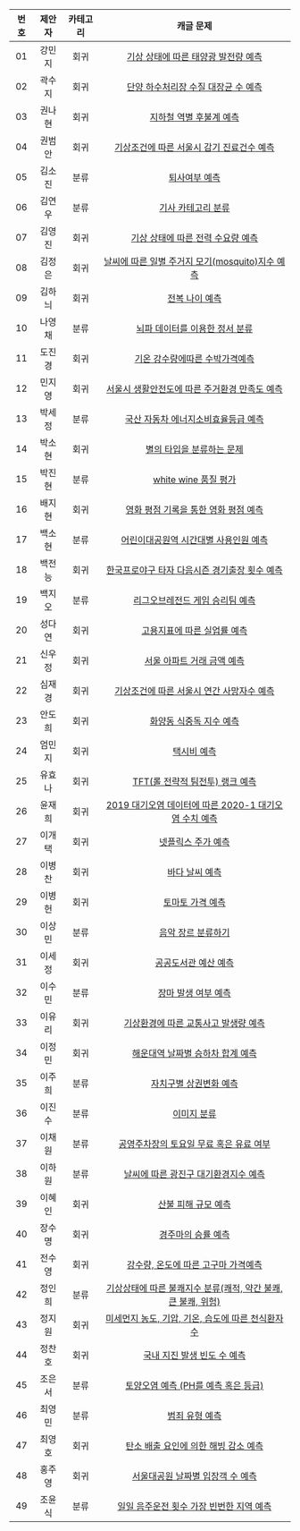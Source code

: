 | 번호 | 제안자 | 카테고리 | 캐글 문제 | 
|:--:|:--:|:--:|:--:|
| 01 | 강민지 | 회귀 | [기상 상태에 따른 태양광 발전량 예측](https://www.kaggle.com/c/solarenergy-meteorologicalphenomenon2/)
| 02 | 곽수지 | 회귀 | [단양 하수처리장 수질 대장균 수 예측](https://www.kaggle.com/c/2020ai-project-18011797/leaderboard)
| 03 | 권나현 | 회귀 | [지하철 역별 후불계 예측](https://www.kaggle.com/c/metro)
| 04 | 권범안 | 회귀 | [기상조건에 따른 서울시 감기 진료건수 예측](https://www.kaggle.com/c/cold/overview)
| 05 | 김소진 | 분류 | [퇴사여부 예측](https://www.kaggle.com/c/stay-or-leave)
| 06 | 김연우 | 분류 | [기사 카테고리 분류](https://www.kaggle.com/c/article-classification-k-yw/data)
| 07 | 김영진 | 회귀 | [기상 상태에 따른 전력 수요량 예측](https://www.kaggle.com/c/sejongyjelectricpowerprediction/overview)
| 08 | 김정은 | 회귀 | [날씨에 따른 일별 주거지 모기(mosquito)지수 예측](https://www.kaggle.com/c/projectmosquito/leaderboard)
| 09 | 김하늬 | 회귀 | [전복 나이 예측](https://www.kaggle.com/c/2020-abalone-age/overview)
| 10 | 나영채 | 분류 | [뇌파 데이터를 이용한 정서 분류](https://www.kaggle.com/c/defense-project/overview)
| 11 | 도진경 | 회귀 | [기온 강수량에따른 수박가격예측](https://www.kaggle.com/c/18011765watermelon-price/overview)
| 12 | 민지영 | 회귀 | [서울시 생활안전도에 따른 주거환경 만족도 예측](https://www.kaggle.com/c/ai-project-life-environment)
| 13 | 박세정 | 분류 | [국산 자동차 에너지소비효율등급 예측](https://www.kaggle.com/c/carclassification)
| 14 | 박소현 | 회귀 | [별의 타입을 분류하는 문제](https://www.kaggle.com/c/star-classifier/)
| 15 | 박진현 | 분류 | [white wine 품질 평가](https://www.kaggle.com/c/white-wine-quality-evalutation/overview)
| 16 | 배지현 | 회귀 | [영화 평점 기록을 통한 영화 평점 예측](https://www.kaggle.com/c/forrest-gump-1994)
| 17 | 백소현 | 분류 | [어린이대공원역 시간대별 사용인원 예측](https://www.kaggle.com/c/childpark/)
| 18 | 백전능 | 회귀 | [한국프로야구 타자 다음시즌 경기출장 횟수 예측](https://www.kaggle.com/c/18011854kbopredicton)
| 19 | 백지오 | 분류 | [리그오브레전드 게임 승리팀 예측](https://www.kaggle.com/c/lol-prediction)
| 20 | 성다연 | 회귀 | [고용지표에 따른 실업률 예측](https://www.kaggle.com/c/unemployment-rate)
| 21 | 신우정 | 회귀 | [서울 아파트 거래 금액 예측](https://www.kaggle.com/c/predict-seoul-house-price/overview)
| 22 | 심재경 | 회귀 | [기상조건에 따른 서울시 연간 사망자수 예측](https://www.kaggle.com/c/predict-numdeath/overview)
| 23 | 안도희 | 회귀 | [화양동 식중독 지수 예측](https://www.kaggle.com/c/ai-project-foodpoisoning)
| 24 | 엄민지 | 회귀 | [택시비 예측](https://www.kaggle.com/c/taxi)
| 25 | 유효나 | 회귀 | [TFT(롤 전략적 팀전투) 랭크 예측](https://www.kaggle.com/c/tft-hyona/overview)
| 26 | 윤재희 | 회귀 | [2019 대기오염 데이터에 따른 2020-1 대기오염 수치 예측](https://www.kaggle.com/c/2020-ai-air-pollution/overview)
| 27 | 이개택 | 회귀 | [넷플릭스 주가 예측](https://www.kaggle.com/c/netflix-stock-prediction)
| 28 | 이병찬 | 회귀 | [바다 날씨 예측](https://www.kaggle.com/c/aiseaweather)
| 29 | 이병헌 | 회귀 | [토마토 가격 예측](https://www.kaggle.com/c/ai-tomato)
| 30 | 이상민 | 분류 | [음악 장르 분류하기](https://www.kaggle.com/c/music-genres-classification/overview)
| 31 | 이세정 | 회귀 | [공공도서관 예산 예측](https://www.kaggle.com/c/library-project)
| 32 | 이수민 | 분류 | [장마 발생 여부 예측](https://www.kaggle.com/c/rainyseason)
| 33 | 이유리 | 회귀 | [기상환경에 따른 교통사고 발생량 예측](https://www.kaggle.com/c/traffic-accident)
| 34 | 이정민 | 회귀 | [해운대역 날짜별 승하차 합계 예측](https://www.kaggle.com/c/2020-ai-termproject-18011793)
| 35 | 이주희 | 분류 | [자치구별 상권변화 예측](https://www.kaggle.com/c/city-commercialchange-analysis/discussion)
| 36 | 이진수 | 분류 | [이미지 분류](https://www.kaggle.com/c/caltech101-1d/discussion/158517)
| 37 | 이채원 | 분류 | [공영주차장의 토요일 무료 혹은 유료 여부](https://www.kaggle.com/c/parkinglot)
| 38 | 이하원 | 분류 | [날씨에 따른 광진구 대기환경지수 예측](https://www.kaggle.com/c/aqiprediction/)
| 39 | 이혜인 | 회귀 | [산불 피해 규모 예측](https://www.kaggle.com/c/fired-area-prediction/overview)
| 40 | 장수명 | 회귀 | [경주마의 승률 예측](https://www.kaggle.com/c/horse-win-rate)
| 41 | 전수영 | 회귀 | [강수량, 온도에 따른 고구마 가격예측](https://www.kaggle.com/c/2020termproject-18011826)
| 42 | 정인희 | 분류 | [기상상태에 따른 불쾌지수 분류(쾌적, 약간 불쾌, 큰 불쾌, 위험)](https://www.kaggle.com/c/2020aidiscomfort)
| 43 | 정지원 | 회귀 | [미세먼지 농도, 기압, 기온, 습도에 따른 천식환자 수](https://www.kaggle.com/c/predict-number-of-asthma-patient/)
| 44 | 정찬호 | 회귀 | [국내 지진 발생 빈도 수 예측](https://www.kaggle.com/c/sejongaiclasspredicteq)
| 45 | 조은서 | 분류 | [토양오염 예측 (PH를 예측 혹은 등급)](https://www.kaggle.com/c/2020soil/overview)
| 46 | 최영민 | 분류 | [범죄 유형 예측](https://www.kaggle.com/c/crime-types/overview)
| 47 | 최영호 | 회귀 | [탄소 배출 요인에 의한 해빙 감소 예측](https://www.kaggle.com/c/prediction-of-sea-ice/)
| 48 | 홍주영 | 회귀 | [서울대공원 날짜별 입장객 수 예측](https://www.kaggle.com/c/2020-ai-termproject-18011817/overview)
| 49 | 조윤식 | 분류 | [일일 음주운전 횟수 가장 빈번한 지역 예측](https://www.kaggle.com/c/aidefensegame18011862/leaderboard)
 

